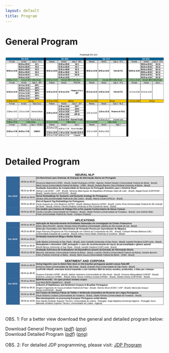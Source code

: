 ```yaml
---
layout: default
title: Program
---
```


# General Program
<center>
<img src="generalprogram.png" alt="General Program STIL 2019" style="width: 650px; height: 268px;"/>
</center>
<br>

# Detailed Program
<center>
<img src="detailedprogram.png" alt="General Program STIL 2019"/>
</center>
<br>

OBS. 1: For a better view download the general and detailed program below:

Download General Program (<a href="generalprogram-stil2019.pdf"><i>pdf</i></a>) (<a href="generalprogram.png"><i>png</i></a>)
<br>
Download Detailed Program (<a href="detailedprogram.pdf"><i>pdf</i></a>) (<a href="detailedprogram.png"><i>png</i></a>)
<br><br>
OBS. 2: For detailed JDP programming, please visit: [JDP Program](https://sites.google.com/view/jdp2019/)
